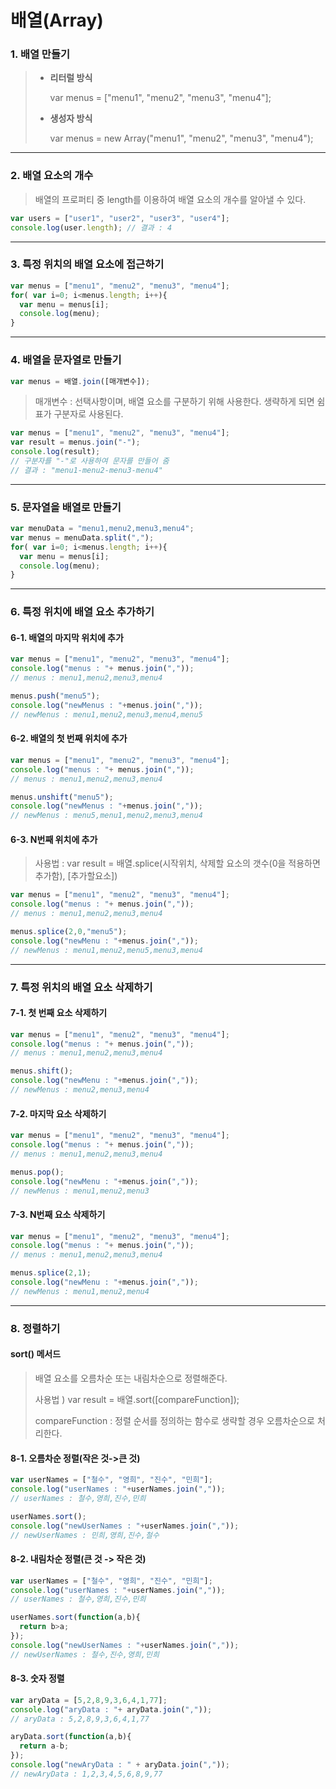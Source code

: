 # 배열(Array)

### 1. 배열 만들기

> - **리터럴 방식**
>
>   var menus = ["menu1", "menu2", "menu3", "menu4"];
>
> - **생성자 방식**
>
>   var menus = new Array("menu1", "menu2", "menu3", "menu4");

---

### 2. 배열 요소의 개수 

> 배열의 프로퍼티 중 length를 이용하여 배열 요소의 개수를 알아낼 수 있다.

```javascript
var users = ["user1", "user2", "user3", "user4"];
console.log(user.length); // 결과 : 4	
```

---

### 3. 특정 위치의 배열 요소에 접근하기

```javascript
var menus = ["menu1", "menu2", "menu3", "menu4"];
for( var i=0; i<menus.length; i++){
  var menu = menus[i];
  console.log(menu);
}	
```

---

### 4. 배열을 문자열로 만들기

```javascript
var menus = 배열.join([매개변수]);
```

> 매개변수 : 선택사항이며, 배열 요소를 구분하기 위해 사용한다. 생략하게 되면 쉼표가 구분자로 사용된다.

```javascript
var menus = ["menu1", "menu2", "menu3", "menu4"];
var result = menus.join("-");
console.log(result);
// 구분자를 "-"로 사용하여 문자를 만들어 줌 
// 결과 : "menu1-menu2-menu3-menu4"
```

---

### 5. 문자열을 배열로 만들기

```javascript
var menuData = "menu1,menu2,menu3,menu4";
var menus = menuData.split(",");
for( var i=0; i<menus.length; i++){
  var menu = menus[i];
  console.log(menu);
}
```

---

### 6. 특정 위치에 배열 요소 추가하기

#### 6-1. 배열의 마지막 위치에 추가

```javascript
var menus = ["menu1", "menu2", "menu3", "menu4"];
console.log("menus : "+ menus.join(","));
// menus : menu1,menu2,menu3,menu4

menus.push("menu5");
console.log("newMenus : "+menus.join(","));
// newMenus : menu1,menu2,menu3,menu4,menu5
```

#### 6-2. 배열의 첫 번째 위치에 추가 

```javascript
var menus = ["menu1", "menu2", "menu3", "menu4"];
console.log("menus : "+ menus.join(","));
// menus : menu1,menu2,menu3,menu4

menus.unshift("menu5");
console.log("newMenus : "+menus.join(","));
// newMenus : menu5,menu1,menu2,menu3,menu4
```

#### 6-3. N번째 위치에 추가

> 사용법 : var result = 배열.splice(시작위치, 삭제할 요소의 갯수(0을 적용하면 추가함), [추가할요소])

```javascript
var menus = ["menu1", "menu2", "menu3", "menu4"];
console.log("menus : "+ menus.join(","));
// menus : menu1,menu2,menu3,menu4

menus.splice(2,0,"menu5");
console.log("newMenu : "+menus.join(","));
// newMenus : menu1,menu2,menu5,menu3,menu4
```

---

### 7. 특정 위치의 배열 요소 삭제하기 

#### 7-1. 첫 번째 요소 삭제하기

```javascript
var menus = ["menu1", "menu2", "menu3", "menu4"];
console.log("menus : "+ menus.join(","));
// menus : menu1,menu2,menu3,menu4

menus.shift();
console.log("newMenu : "+menus.join(","));
// newMenus : menu2,menu3,menu4
```

#### 7-2. 마지막 요소 삭제하기

```javascript
var menus = ["menu1", "menu2", "menu3", "menu4"];
console.log("menus : "+ menus.join(","));
// menus : menu1,menu2,menu3,menu4

menus.pop();
console.log("newMenu : "+menus.join(","));
// newMenus : menu1,menu2,menu3
```

#### 7-3. N번째 요소 삭제하기

```javascript
var menus = ["menu1", "menu2", "menu3", "menu4"];
console.log("menus : "+ menus.join(","));
// menus : menu1,menu2,menu3,menu4

menus.splice(2,1);
console.log("newMenu : "+menus.join(","));
// newMenus : menu1,menu2,menu4
```

---

### 8. 정렬하기

#### sort() 메서드

> 배열 요소를 오름차순 또는 내림차순으로 정렬해준다.
>
> 사용법 ) var result = 배열.sort([compareFunction]);
>
> compareFunction : 정렬 순서를 정의하는 함수로 생략할 경우 오름차순으로 처리한다. 

#### 8-1. 오름차순 정렬(작은 것->큰 것)

```javascript
var userNames = ["철수", "영희", "진수", "민희"];
console.log("userNames : "+userNames.join(","));
// userNames : 철수,영희,진수,민희

userNames.sort();
console.log("newUserNames : "+userNames.join(","));
// newUserNames : 민희,영희,진수,철수
```

#### 8-2. 내림차순 정렬(큰 것 -> 작은 것)

```javascript
var userNames = ["철수", "영희", "진수", "민희"];
console.log("userNames : "+userNames.join(","));
// userNames : 철수,영희,진수,민희

userNames.sort(function(a,b){
  return b>a;
});
console.log("newUserNames : "+userNames.join(","));
// newUserNames : 철수,진수,영희,민희
```

#### 8-3. 숫자 정렬

```javascript
var aryData = [5,2,8,9,3,6,4,1,77];
console.log("aryData : "+ aryData.join(","));
// aryData : 5,2,8,9,3,6,4,1,77

aryData.sort(function(a,b){
  return a-b;
});
console.log("newAryData : " + aryData.join(","));
// newAryData : 1,2,3,4,5,6,8,9,77
```

